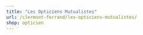 ```yaml
---
title: "Les Opticiens Mutualistes"
url: /clermont-ferrand/les-opticiens-mutualistes/
shop: opticien
---
```

